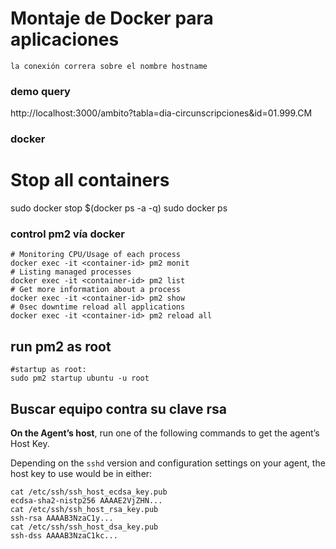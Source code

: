 # Montaje de Docker para aplicaciones
    la conexión correra sobre el nombre hostname
### demo query
http://localhost:3000/ambito?tabla=dia-circunscripciones&id=01.999.CM

### docker
# Stop all containers
sudo docker stop $(docker ps -a -q)
sudo docker ps

### control pm2 vía docker 
    # Monitoring CPU/Usage of each process
    docker exec -it <container-id> pm2 monit
    # Listing managed processes
    docker exec -it <container-id> pm2 list
    # Get more information about a process
    docker exec -it <container-id> pm2 show
    # 0sec downtime reload all applications
    docker exec -it <container-id> pm2 reload all
## run pm2 as root

```
#startup as root:
sudo pm2 startup ubuntu -u root
```

## Buscar equipo contra su clave rsa

**On the Agent’s host**, run one of the following commands to get the agent’s Host Key.

Depending on the `sshd` version and configuration settings on your agent, the host key to use would be in either:

```
cat /etc/ssh/ssh_host_ecdsa_key.pub
ecdsa-sha2-nistp256 AAAAE2VjZHN...
cat /etc/ssh/ssh_host_rsa_key.pub
ssh-rsa AAAAB3NzaC1y...
cat /etc/ssh/ssh_host_dsa_key.pub
ssh-dss AAAAB3NzaC1kc...
```